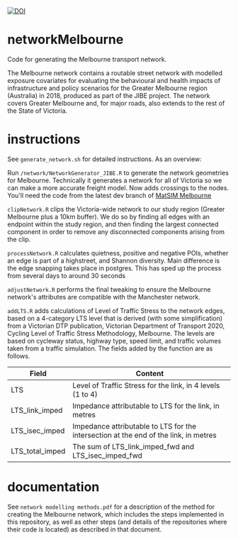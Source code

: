 [![DOI](https://zenodo.org/badge/640644778.svg)](https://doi.org/10.5281/zenodo.16840957)

# networkMelbourne
Code for generating the Melbourne transport network.

The Melbourne network contains a routable street network with modelled exposure covariates for evaluating the behavioural and health impacts of infrastructure and policy scenarios for the Greater Melbourne region (Australia) in 2018, produced as part of the JIBE project. The network covers Greater Melbourne and, for major roads, also extends to the rest of the State of Victoria.

# instructions

See ```generate_network.sh``` for detailed instructions. As an overview:

Run ```/network/NetworkGenerator_JIBE.R``` to generate the network geometries for Melbourne. Technically it generates a network for all of Victoria so we can make a more accurate freight model. Now adds crossings to the nodes. You'll need the code from the latest dev branch of [MatSIM Melbourne](https://github.com/matsim-melbourne/network/tree/dev)

```clipNetwork.R``` clips the Victoria-wide network to our study region (Greater Melbourne plus a 10km buffer). We do so by finding all edges with an endpoint within the study region, and then finding the largest connected component in order to remove any disconnected components arising from the clip.

```processNetwork.R``` calculates quietness, positive and negative POIs, whether an edge is part of a highstreet, and Shannon diversity. Main difference is the edge snapping takes place in postgres. This has sped up the process from several days to around 30 seconds

```adjustNetwork.R``` performs the final tweaking to ensure the Melbourne network's attributes are compatible with the Manchester network.

```addLTS.R``` adds calculations of Level of Traffic Stress to the network edges, based on a 4-category LTS level that is derived (with some simplification) from a Victorian DTP publication, Victorian Department of Transport 2020, Cycling Level of Traffic Stress Methodology, Melbourne.  The levels are based on cycleway status, highway type, speed limit, and traffic volumes taken from a traffic simulation. The fields added by the function are as follows.

| Field              | Content                                                  |
|--------------------|----------------------------------------------------------|
|LTS                 | Level of Traffic Stress for the link, in 4 levels (1 to 4) |
|LTS_link_imped      | Impedance attributable to LTS for the link, in metres    |
|LTS_isec_imped      | Impedance attributable to LTS for the intersection at the end of the link, in metres |
|LTS_total_imped     | The sum of LTS_link_imped_fwd and LTS_isec_imped_fwd     |

# documentation
See ```network modelling methods.pdf``` for a description of the method for creating the Melbourne network, which includes the steps implemented in this repository, as well as other steps (and details of the repositories where their code is located) as described in that document.



